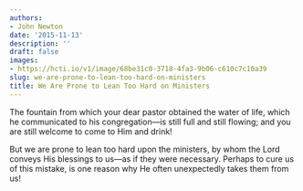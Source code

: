 ```yaml
---
authors:
- John Newton
date: '2015-11-13'
description: ''
draft: false
images:
- https://hcti.io/v1/image/68be31c0-3718-4fa3-9b06-c610c7c10a39
slug: we-are-prone-to-lean-too-hard-on-ministers
title: We Are Prone to Lean Too Hard on Ministers
---
```


The fountain from which your dear pastor obtained the water of life, which he communicated to his congregation—is still full and still flowing; and you are still welcome to come to Him and drink!

But we are prone to lean too hard upon the ministers, by whom the Lord conveys His blessings to us—as if they were necessary. Perhaps to cure us of this mistake, is one reason why He often unexpectedly takes them from us!